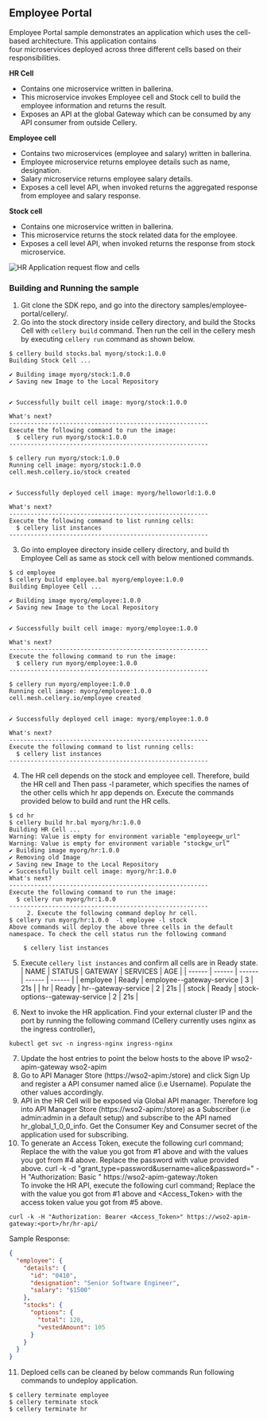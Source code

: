 
## Employee Portal  
  
Employee Portal sample demonstrates an application which uses the cell-based architecture. This application contains  
four microservices deployed across three different cells based on their responsibilities.   
  
**HR Cell**  
- Contains one microservice written in ballerina.
- This microservice invokes Employee cell and Stock cell to build the employee information and returns the result.
- Exposes an API at the global Gateway which can be consumed by any API consumer from outside Cellery.

**Employee cell**  
- Contains two microservices (employee and salary) written in ballerina.
- Employee microservice returns employee details such as name, designation.
- Salary microservice returns employee salary details.
- Exposes a cell level API, when invoked returns the aggregated response from employee and salary response.

**Stock cell**  
- Contains one microservice written in ballerina.
- This microservice returns the stock related data for the employee.
- Exposes a cell level API, when invoked returns the response from stock microservice.
  
![HR Application request flow and cells](../../docs/images/cellery-hr-app.png)
  
  
### Building and Running the sample
1. Git clone the SDK repo, and go into the directory samples/employee-portal/cellery/.
2. Go into the stock directory inside cellery directory, and build the Stocks Cell with `cellery build` command. Then 
run the cell in the cellery mesh by executing `cellery run` command as shown below.
```
$ cellery build stocks.bal myorg/stock:1.0.0
Building Stock Cell ...

✔ Building image myorg/stock:1.0.0
✔ Saving new Image to the Local Repository


✔ Successfully built cell image: myorg/stock:1.0.0

What's next?
--------------------------------------------------------
Execute the following command to run the image:
  $ cellery run myorg/stock:1.0.0
--------------------------------------------------------

$ cellery run myorg/stock:1.0.0
Running cell image: myorg/stock:1.0.0
cell.mesh.cellery.io/stock created


✔ Successfully deployed cell image: myorg/helloworld:1.0.0

What's next?
--------------------------------------------------------
Execute the following command to list running cells:
  $ cellery list instances
--------------------------------------------------------
```

3. Go into employee directory inside cellery directory, and build th Employee Cell as same as stock cell with below 
mentioned commands.
```
$ cd employee
$ cellery build employee.bal myorg/employee:1.0.0
Building Employee Cell ...

✔ Building image myorg/employee:1.0.0
✔ Saving new Image to the Local Repository


✔ Successfully built cell image: myorg/employee:1.0.0

What's next?
--------------------------------------------------------
Execute the following command to run the image:
  $ cellery run myorg/employee:1.0.0
--------------------------------------------------------

$ cellery run myorg/employee:1.0.0
Running cell image: myorg/employee:1.0.0
cell.mesh.cellery.io/employee created


✔ Successfully deployed cell image: myorg/employee:1.0.0

What's next?
--------------------------------------------------------
Execute the following command to list running cells:
  $ cellery list instances
--------------------------------------------------------
```

4. The HR cell depends on the stock and employee cell. Therefore, build the HR cell and Then pass -l parameter, which 
specifies the names of the other cells which hr app depends on. Execute the commands provided below to build and runt the HR cells.
```
$ cd hr
$ cellery build hr.bal myorg/hr:1.0.0
Building HR Cell ...
Warning: Value is empty for environment variable "employeegw_url"
Warning: Value is empty for environment variable "stockgw_url”
✔ Building image myorg/hr:1.0.0
✔ Removing old Image
✔ Saving new Image to the Local Repository
✔ Successfully built cell image: myorg/hr:1.0.0
What's next?
--------------------------------------------------------
Execute the following command to run the image:
  $ cellery run myorg/hr:1.0.0
--------------------------------------------------------
     2. Execute the following command deploy hr cell. 
$ cellery run myorg/hr:1.0.0  -l employee -l stock
Above commands will deploy the above three cells in the default namespace. To check the cell status run the following command

	$ cellery list instances
```
5. Execute `cellery list instances` and confirm all cells are in Ready state.
| NAME  | STATUS | GATEWAY |   SERVICES | AGE |
| ------ | ------  | ------ | ------ | ------ |
| employee | Ready | employee--gateway-service | 3 | 21s |
| hr | Ready | hr--gateway-service | 2 | 21s |
| stock | Ready | stock-options--gateway-service | 2 | 21s |

6. Next to invoke the HR application. Find your external cluster IP and the port by running the following command (Cellery currently uses nginx as the ingress controller),
 ```
 kubectl get svc -n ingress-nginx ingress-nginx
 ```
7. Update the host entries to point the below hosts to the above IP
  <External cluster IP>      wso2-apim-gateway
  <External cluster IP>      wso2-apim
8. Go to API Manager Store (https://wso2-apim:<port>/store) and click Sign Up and register a API 
consumer named alice (i.e Username). Populate the other values accordingly.
9. API in the HR Cell will be exposed via Global API manager. Therefore log into API Manager Store 
(https://wso2-apim:<port>/store) as a Subscriber (i.e admin:admin in a default setup) and subscribe to the API 
named hr_global_1_0_0_info. Get the Consumer Key and Consumer secret of the application used for subscribing.
10. To generate an Access Token, execute the following curl command; Replace the <port> with the value you got from #1 above and <Base64 encoded consumer_key:consumer_secret> with the values you got from #4 above. Replace the password with value provided above.
 curl -k -d "grant_type=password&username=alice&password=<password>" -H "Authorization: Basic <Base64 encoded consumer_key:consumer_secret>" https://wso2-apim-gateway:<port>/token  
To invoke the HR API, execute the following curl command; Replace the <port> with the value you got from #1 above and <Access_Token> with the access token value you got from #5 above.
```
curl -k -H "Authorization: Bearer <Access_Token>" https://wso2-apim-gateway:<port>/hr/hr-api/
```
Sample Response:
```json
{
  "employee": {
    "details": {
      "id": "0410",
      "designation": "Senior Software Engineer",
      "salary": "$1500"
    },
    "stocks": {
      "options": {
        "total": 120,
        "vestedAmount": 105
      }
    }
  }
}
```
11. Deploed cells can be cleaned by below commands
Run following commands to undeploy application.
```
$ cellery terminate employee
$ cellery terminate stock
$ cellery terminate hr
```